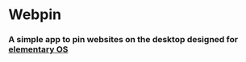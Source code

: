 # Webpin

### A simple app to pin websites on the desktop designed for [elementary OS](https://elementary.io/)
